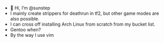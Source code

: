 - 👋 Hi, I’m @sunstep
- I mainly create strippers for deathrun in tf2, but other game modes are also possible.
- I can cross off installing Arch Linux from scratch from my bucket list.
- Gentoo when?
- By the way I use vim

<!---
sunstep/sunstep is a ✨ special ✨ repository because its `README.md` (this file) appears on your GitHub profile.
You can click the Preview link to take a look at your changes.
--->
